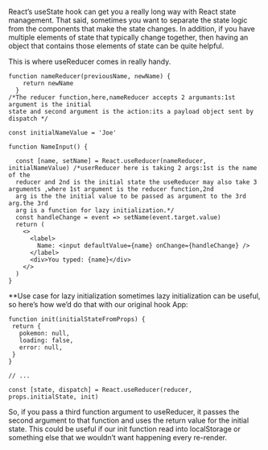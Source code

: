 React’s useState hook can get you a really long way with React state management. That said, sometimes you want to separate 
the state logic from the components that make the state changes. In addition, if you have multiple elements of state that typically change together, 
then having an object that contains those elements of state can be quite helpful.

This is where useReducer comes in really handy.

```
function nameReducer(previousName, newName) {
    return newName
  }
/*The reducer function,here,nameReducer accepts 2 argumants:1st argument is the initial 
state and second argument is the action:its a payload object sent by dispatch */

const initialNameValue = 'Joe'

function NameInput() {
 
  const [name, setName] = React.useReducer(nameReducer, initialNameValue) /*userReducer here is taking 2 args:1st is the name of the 
  reducer and 2nd is the initial state the useReducer may also take 3 arguments ,where 1st argument is the reducer function,2nd
  arg is the the initial value to be passed as argument to the 3rd arg.the 3rd
  arg is a function for lazy initialization.*/
  const handleChange = event => setName(event.target.value)
  return (
    <>
      <label>
        Name: <input defaultValue={name} onChange={handleChange} />
      </label>
      <div>You typed: {name}</div>
    </>
  )
} 
```

**Use case for lazy initialization
 sometimes lazy initialization can be useful, so here’s how we’d do that with our original hook App:
 ```
 function init(initialStateFromProps) {
  return {
    pokemon: null,
    loading: false,
    error: null,
  }
}

// ...

const [state, dispatch] = React.useReducer(reducer, props.initialState, init)
```

So, if you pass a third function argument to useReducer, it passes the second argument to that function and uses the return value for the initial state.
This could be useful if our init function read into localStorage or something else that we wouldn’t want happening every re-render.
